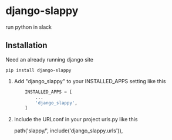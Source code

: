 # django-slappy

run python in slack

## Installation

Need an already running django site

`pip install django-slappy`

1. Add "django_slappy" to your INSTALLED_APPS setting like this

    ```python
        INSTALLED_APPS = [
            ...
            'django_slappy',
        ]
    ```

2. Include the URLconf in your project urls.py like this

    path('slappy/', include('django_slappy.urls')),
